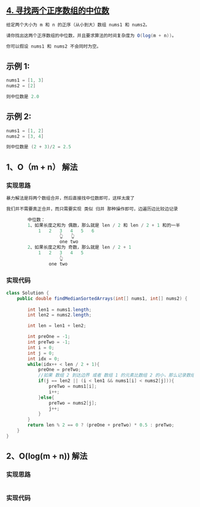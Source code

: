 ## **[4. 寻找两个正序数组的中位数](https://leetcode-cn.com/problems/median-of-two-sorted-arrays/)**



```java
给定两个大小为 m 和 n 的正序（从小到大）数组 nums1 和 nums2。

请你找出这两个正序数组的中位数，并且要求算法的时间复杂度为 O(log(m + n))。

你可以假设 nums1 和 nums2 不会同时为空。
```



## **示例 1:**

```java
nums1 = [1, 3]
nums2 = [2]

则中位数是 2.0
```





## **示例 2:**

```java
nums1 = [1, 2]
nums2 = [3, 4]

则中位数是 (2 + 3)/2 = 2.5
```





## **1、O（m + n） 解法**

### **实现思路**

```java
暴力解法是将两个数组合并，然后直接找中位数即可，这样太废了

我们并不需要真正合并，而只需要实现 类似 归并 那种操作即可，边遍历边比较边记录

        中位数：
        1、如果长度之和为 偶数，那么就是 len / 2 和 len / 2 + 1 和的一半
        	1	2	3	4	5	6
    				👆	👆
    				one two
        2、如果长度之和为 奇数，那么就是 len / 2 + 1
			1	2	3	4	5
    				👆
    			one two	
```



### **实现代码**

```java
class Solution {
    public double findMedianSortedArrays(int[] nums1, int[] nums2) {
        
        int len1 = nums1.length;
        int len2 = nums2.length;

        int len = len1 + len2;

        int preOne = -1;
        int preTwo = -1;
        int i = 0;
        int j = 0;
        int idx = 0;
        while(idx++ < len / 2 + 1){
            preOne = preTwo;
            //如果 数组 2 到达边界 或者 数组 1 的元素比数组 2 的小，那么记录数组 1 的元素
            if(j == len2 || (i < len1 && nums1[i] < nums2[j])){
                preTwo = nums1[i];
                i++;
            }else{
                preTwo = nums2[j];
                j++;
            }
        }
        return len % 2 == 0 ? (preOne + preTwo) * 0.5 : preTwo;
    }
}
```





## **2、O(log(m + n)) 解法**

### **实现思路**

```java

```





### **实现代码**

```

```

